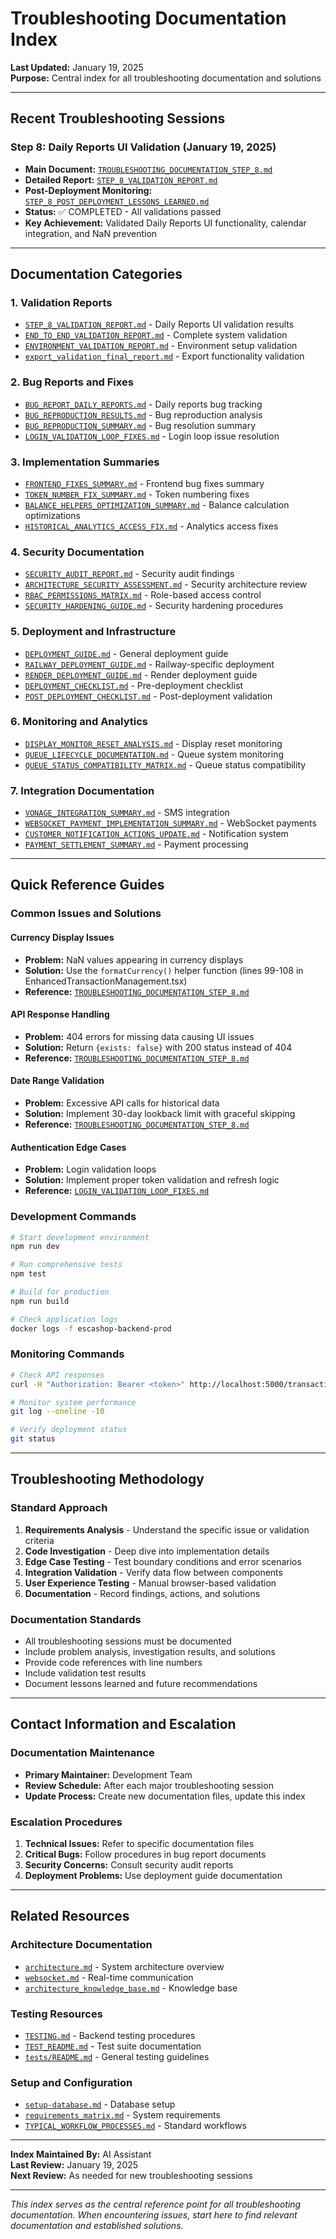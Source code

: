 # Troubleshooting Documentation Index

**Last Updated:** January 19, 2025  
**Purpose:** Central index for all troubleshooting documentation and solutions

---

## Recent Troubleshooting Sessions

### Step 8: Daily Reports UI Validation (January 19, 2025)
- **Main Document:** [`TROUBLESHOOTING_DOCUMENTATION_STEP_8.md`](./TROUBLESHOOTING_DOCUMENTATION_STEP_8.md)
- **Detailed Report:** [`STEP_8_VALIDATION_REPORT.md`](./STEP_8_VALIDATION_REPORT.md)
- **Post-Deployment Monitoring:** [`STEP_8_POST_DEPLOYMENT_LESSONS_LEARNED.md`](./STEP_8_POST_DEPLOYMENT_LESSONS_LEARNED.md)
- **Status:** ✅ COMPLETED - All validations passed
- **Key Achievement:** Validated Daily Reports UI functionality, calendar integration, and NaN prevention

---

## Documentation Categories

### 1. Validation Reports
- [`STEP_8_VALIDATION_REPORT.md`](./STEP_8_VALIDATION_REPORT.md) - Daily Reports UI validation results
- [`END_TO_END_VALIDATION_REPORT.md`](./END_TO_END_VALIDATION_REPORT.md) - Complete system validation
- [`ENVIRONMENT_VALIDATION_REPORT.md`](./ENVIRONMENT_VALIDATION_REPORT.md) - Environment setup validation
- [`export_validation_final_report.md`](./export_validation_final_report.md) - Export functionality validation

### 2. Bug Reports and Fixes
- [`BUG_REPORT_DAILY_REPORTS.md`](./BUG_REPORT_DAILY_REPORTS.md) - Daily reports bug tracking
- [`BUG_REPRODUCTION_RESULTS.md`](./BUG_REPRODUCTION_RESULTS.md) - Bug reproduction analysis
- [`BUG_REPRODUCTION_SUMMARY.md`](./BUG_REPRODUCTION_SUMMARY.md) - Bug resolution summary
- [`LOGIN_VALIDATION_LOOP_FIXES.md`](./LOGIN_VALIDATION_LOOP_FIXES.md) - Login loop issue resolution

### 3. Implementation Summaries
- [`FRONTEND_FIXES_SUMMARY.md`](./FRONTEND_FIXES_SUMMARY.md) - Frontend bug fixes summary
- [`TOKEN_NUMBER_FIX_SUMMARY.md`](./TOKEN_NUMBER_FIX_SUMMARY.md) - Token numbering fixes
- [`BALANCE_HELPERS_OPTIMIZATION_SUMMARY.md`](./BALANCE_HELPERS_OPTIMIZATION_SUMMARY.md) - Balance calculation optimizations
- [`HISTORICAL_ANALYTICS_ACCESS_FIX.md`](./HISTORICAL_ANALYTICS_ACCESS_FIX.md) - Analytics access fixes

### 4. Security Documentation
- [`SECURITY_AUDIT_REPORT.md`](./SECURITY_AUDIT_REPORT.md) - Security audit findings
- [`ARCHITECTURE_SECURITY_ASSESSMENT.md`](./ARCHITECTURE_SECURITY_ASSESSMENT.md) - Security architecture review
- [`RBAC_PERMISSIONS_MATRIX.md`](./RBAC_PERMISSIONS_MATRIX.md) - Role-based access control
- [`SECURITY_HARDENING_GUIDE.md`](./SECURITY_HARDENING_GUIDE.md) - Security hardening procedures

### 5. Deployment and Infrastructure
- [`DEPLOYMENT_GUIDE.md`](./DEPLOYMENT_GUIDE.md) - General deployment guide
- [`RAILWAY_DEPLOYMENT_GUIDE.md`](./RAILWAY_DEPLOYMENT_GUIDE.md) - Railway-specific deployment
- [`RENDER_DEPLOYMENT_GUIDE.md`](./RENDER_DEPLOYMENT_GUIDE.md) - Render deployment guide
- [`DEPLOYMENT_CHECKLIST.md`](./DEPLOYMENT_CHECKLIST.md) - Pre-deployment checklist
- [`POST_DEPLOYMENT_CHECKLIST.md`](./deployment/POST_DEPLOYMENT_CHECKLIST.md) - Post-deployment validation

### 6. Monitoring and Analytics
- [`DISPLAY_MONITOR_RESET_ANALYSIS.md`](./DISPLAY_MONITOR_RESET_ANALYSIS.md) - Display reset monitoring
- [`QUEUE_LIFECYCLE_DOCUMENTATION.md`](./QUEUE_LIFECYCLE_DOCUMENTATION.md) - Queue system monitoring
- [`QUEUE_STATUS_COMPATIBILITY_MATRIX.md`](./QUEUE_STATUS_COMPATIBILITY_MATRIX.md) - Queue status compatibility

### 7. Integration Documentation
- [`VONAGE_INTEGRATION_SUMMARY.md`](./backend/VONAGE_INTEGRATION_SUMMARY.md) - SMS integration
- [`WEBSOCKET_PAYMENT_IMPLEMENTATION_SUMMARY.md`](./backend/WEBSOCKET_PAYMENT_IMPLEMENTATION_SUMMARY.md) - WebSocket payments
- [`CUSTOMER_NOTIFICATION_ACTIONS_UPDATE.md`](./CUSTOMER_NOTIFICATION_ACTIONS_UPDATE.md) - Notification system
- [`PAYMENT_SETTLEMENT_SUMMARY.md`](./backend/PAYMENT_SETTLEMENT_SUMMARY.md) - Payment processing

---

## Quick Reference Guides

### Common Issues and Solutions

#### Currency Display Issues
- **Problem:** NaN values appearing in currency displays
- **Solution:** Use the `formatCurrency()` helper function (lines 99-108 in EnhancedTransactionManagement.tsx)
- **Reference:** [`TROUBLESHOOTING_DOCUMENTATION_STEP_8.md`](./TROUBLESHOOTING_DOCUMENTATION_STEP_8.md#3-nan-prevention---formatcurrency-helper-)

#### API Response Handling
- **Problem:** 404 errors for missing data causing UI issues
- **Solution:** Return `{exists: false}` with 200 status instead of 404
- **Reference:** [`TROUBLESHOOTING_DOCUMENTATION_STEP_8.md`](./TROUBLESHOOTING_DOCUMENTATION_STEP_8.md#network-and-api-validation)

#### Date Range Validation
- **Problem:** Excessive API calls for historical data
- **Solution:** Implement 30-day lookback limit with graceful skipping
- **Reference:** [`TROUBLESHOOTING_DOCUMENTATION_STEP_8.md`](./TROUBLESHOOTING_DOCUMENTATION_STEP_8.md#2-calendar-date-switching-)

#### Authentication Edge Cases
- **Problem:** Login validation loops
- **Solution:** Implement proper token validation and refresh logic
- **Reference:** [`LOGIN_VALIDATION_LOOP_FIXES.md`](./LOGIN_VALIDATION_LOOP_FIXES.md)

### Development Commands
```bash
# Start development environment
npm run dev

# Run comprehensive tests
npm test

# Build for production
npm run build

# Check application logs
docker logs -f escashop-backend-prod
```

### Monitoring Commands
```bash
# Check API responses
curl -H "Authorization: Bearer <token>" http://localhost:5000/transactions/reports/daily/2025-01-19

# Monitor system performance
git log --oneline -10

# Verify deployment status
git status
```

---

## Troubleshooting Methodology

### Standard Approach
1. **Requirements Analysis** - Understand the specific issue or validation criteria
2. **Code Investigation** - Deep dive into implementation details
3. **Edge Case Testing** - Test boundary conditions and error scenarios
4. **Integration Validation** - Verify data flow between components
5. **User Experience Testing** - Manual browser-based validation
6. **Documentation** - Record findings, actions, and solutions

### Documentation Standards
- All troubleshooting sessions must be documented
- Include problem analysis, investigation results, and solutions
- Provide code references with line numbers
- Include validation test results
- Document lessons learned and future recommendations

---

## Contact Information and Escalation

### Documentation Maintenance
- **Primary Maintainer:** Development Team
- **Review Schedule:** After each major troubleshooting session
- **Update Process:** Create new documentation files, update this index

### Escalation Procedures
1. **Technical Issues:** Refer to specific documentation files
2. **Critical Bugs:** Follow procedures in bug report documents
3. **Security Concerns:** Consult security audit reports
4. **Deployment Problems:** Use deployment guide documentation

---

## Related Resources

### Architecture Documentation
- [`architecture.md`](./docs/architecture.md) - System architecture overview
- [`websocket.md`](./docs/websocket.md) - Real-time communication
- [`architecture_knowledge_base.md`](./architecture_knowledge_base.md) - Knowledge base

### Testing Resources
- [`TESTING.md`](./backend/TESTING.md) - Backend testing procedures
- [`TEST_README.md`](./backend/TEST_README.md) - Test suite documentation
- [`tests/README.md`](./tests/README.md) - General testing guidelines

### Setup and Configuration
- [`setup-database.md`](./setup-database.md) - Database setup
- [`requirements_matrix.md`](./requirements_matrix.md) - System requirements
- [`TYPICAL_WORKFLOW_PROCESSES.md`](./TYPICAL_WORKFLOW_PROCESSES.md) - Standard workflows

---

**Index Maintained By:** AI Assistant  
**Last Review:** January 19, 2025  
**Next Review:** As needed for new troubleshooting sessions

---

*This index serves as the central reference point for all troubleshooting documentation. When encountering issues, start here to find relevant documentation and established solutions.*
